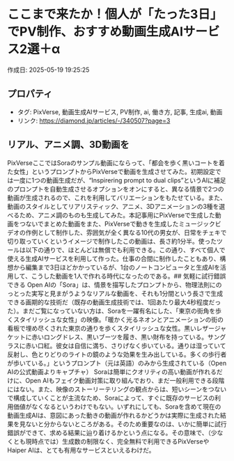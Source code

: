 # ここまで来たか！個人が「たった3日」でPV制作、おすすめ動画生成AIサービス2選＋α

作成日: 2025-05-19 19:25:25

## プロパティ

- タグ: PixVerse, 動画生成AIサービス, PV制作, ai, 働き方, 記事, 生成ai, 動画
- リンク: https://diamond.jp/articles/-/340507?page=3

## リアル、アニメ調、3D動画を
PixVerseここではSoraのサンプル動画にならって、「都会を歩く黒いコートを着た女性」というプロンプトからPixVerseで動画を生成させてみた。初期設定では一度に1つの動画生成だが、“Inspirering prompt to dual clips”というAIに補足のプロンプトを自動生成させるオプションをオンにすると、異なる情景で2つの動画が生成されるので、これを利用してバリエーションをもたせている。また、動画のスタイルとしてリアリスティック、アニメ、3Dアニメーションの3種を選べるため、アニメ調のものも生成してみた。本記事用にPixVerseで生成した動画をつないでまとめた動画をまた、PixVerseで動きを生成したミュージックビデオの作例として制作した、雰囲気が全く異なる10代の男女が、日常をチェキで切り取っていくというイメージで制作したこの動画は、長さ約1分半。使ったツールは以下の通りで、ほとんどは無償でも利用できる。この通り、すべて個人で使える生成AIサービスを利用して作った。仕事の合間に制作したこともあり、構想から編集まで3日ほどかかっているが、1台のノートコンピュータと生成AIを活用して、こうした動画を1人で作れる時代になったのである。## 気軽に試行錯誤できる
Open AIの「Sora」は、情景を描写したプロンプトから、物理法則にのっとった実写と見まがうようなリアルな動画を、それも1分間という長さで生成できる画期的な技術だ（既存の動画生成技術では、1回あたり最大4秒程度だった）。まだご覧になっていない方は、Soraを一躍有名にした、「東京の街角を歩くスタイリッシュな女性」の映像。「暖かく光るネオンとアニメーションの街の看板で埋め尽くされた東京の通りを歩くスタイリッシュな女性。黒いレザージャケットに赤いロングドレス、黒いブーツを履き、黒い財布を持っている。サングラスに赤い口紅。彼女は自信に満ち、さりげなく歩いている。通りは湿っていて反射し、色とりどりのライトの鏡のような効果を生み出している。多くの歩行者が歩いている。」というプロンプト（元は英語）のみから生成されている（Open AIの公式動画よりキャプチャ） Soraは簡単にクオリティの高い動画が作れるだけに、Open AIもフェイク動画対策に取り組んでおり、まだ一般利用できる段階にはない。また、映像のストーリーテリングの観点からは、短いシーンをつないで構成していくことが主流なため、Soraによって、すぐに既存のサービスの利用価値がなくなるというわけでもない。いずれにしても、Soraを含めて現在の動画生成AIは、意図にあった動きの動画が作れるかどうかは実際に生成された結果を見ないと分からないところがある。そのため重要なのは、いかに簡単に試行錯誤ができて、求める結果に辿り着けるかという点になる。その意味で、（少なくとも現時点では）生成数の制限なく、完全無料で利用できるPixVerseやHaiper AIは、とても有用なサービスといえるわけだ。